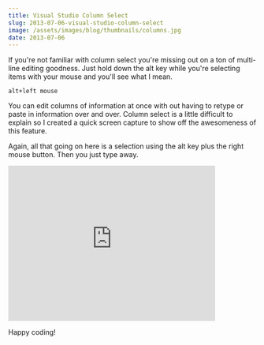 ```yaml
---
title: Visual Studio Column Select
slug: 2013-07-06-visual-studio-column-select
image: /assets/images/blog/thumbnails/columns.jpg
date: 2013-07-06
---
```

If you're not familiar with column select you're missing out on a ton of multi-line editing goodness. Just hold down the alt <!--more-->key while you're selecting items with your mouse and you'll see what I mean.

```
alt+left mouse
```

You can edit columns of information at once with out having to retype or paste in information over and over. Column select is a little difficult to explain so I created a quick screen capture to show off the awesomeness of this feature.

Again, all that going on here is a selection using the alt key plus the right mouse button. Then you just type away.

<iframe src="http://www.youtube.com/embed/3SnTtbZKhY8" allowfullscreen="" frameborder="0" height="315" width="420"></iframe>

Happy coding!